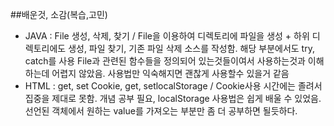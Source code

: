 ##배운것, 소감(복습,고민)
- JAVA : File 생성, 삭제, 찾기 / File을 이용하여 디렉토리에 파일을 생성 + 하위 디렉토리에도 생성, 파일 찾기, 기존 파일 삭제 소스를 작성함. 해당 부분에서도 try, catch를 사용 File과 관련된 함수들을 정의되어 있는것들이여서 사용하는것과 이해하는데
        어렵지 않았음. 사용법만 익숙해지면 괜찮게 사용할수 있을거 같음
- HTML : get, set Cookie, get, setlocalStorage / Cookie사용 시간에는 졸려서 집중을 제대로 못함. 개념 공부 필요, localStorage 사용법은 쉽게 배울 수 있었음. 선언된 객체에서 원하는 value를 가져오는 부분만 좀 더 공부하면 될듯하다. 
